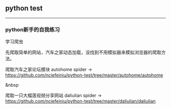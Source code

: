  ##  python test
 
----
### python新手的自我练习

学习爬虫

先爬取简单的网站，汽车之家动态加载，没找到不用模拟器来模拟浏览器的爬取方法。

爬取汽车之家论坛模块
autohome spider -> https://github.com/nciefeiniu/python-test/tree/master/autohome/autohome


&nbsp




爬取一只大榴莲视频分享网站
daliulian spider -> https://github.com/nciefeiniu/python-test/tree/master/daliulian/daliulian